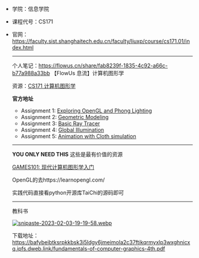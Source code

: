 - 学院：信息学院

- 课程代号：CS171

- 官网：https://faculty.sist.shanghaitech.edu.cn/faculty/liuxp/course/cs171.01/index.html

  ---

  个人笔记：https://flowus.cn/share/fab8239f-1835-4c92-a66c-b77a988a33bb
  【FlowUs 息流】计算机图形学

  资源：[CS171 计算机图形学](https://shanghaitecheducn-my.sharepoint.com/:f:/g/personal/liuyf7_shanghaitech_edu_cn/EsYQ8sOfh7BPqt1nMC718csBnpgdXWY8ys-9Y2e4hPTqAw?e=8ebtMQ)

  **官方地址**
  
  - Assignment 1: [Exploring OpenGL and Phong Lighting](https://faculty.sist.shanghaitech.edu.cn/faculty/liuxp/course/cs171.01/assignment/assignment1/assignment1.html)
  - Assignment 2: [Geometric Modeling](https://faculty.sist.shanghaitech.edu.cn/faculty/liuxp/course/cs171.01/assignment/assignment2/assignment2.html)
  - Assignment 3: [Basic Ray Tracer](https://faculty.sist.shanghaitech.edu.cn/faculty/liuxp/course/cs171.01/assignment/assignment3/assignment3.html)
  - Assignment 4: [Global Illumination](https://faculty.sist.shanghaitech.edu.cn/faculty/liuxp/course/cs171.01/assignment/assignment4/assignment4.html)
  - Assignment 5: [Animation with Cloth simulation](https://faculty.sist.shanghaitech.edu.cn/faculty/liuxp/course/cs171.01/assignment/assignment5/assignment5.html)
  
  ---
  **YOU ONLY NEED THIS**
  这些是最有价值的资源
  
  [GAMES101: 现代计算机图形学入门](https://sites.cs.ucsb.edu/~lingqi/teaching/games101.html)
  
  OpenGL的去https://learnopengl.com/
  
  实践代码直接看python开源库TaiChi的源码即可

  ---
  
  教科书

  [![snipaste-2023-02-03-19-19-58.webp](https://i.postimg.cc/rwny76jt/snipaste-2023-02-03-19-19-58.webp)](https://postimg.cc/FYSQJB29)
  
  下载地址：https://bafybeibtksrpkkbsk3i5ldgy6jmeimola2c37ftikqrmyxlp3wxghnicxq.ipfs.dweb.link/fundamentals-of-computer-graphics-4th.pdf




